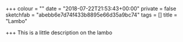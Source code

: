 +++
colour = ""
date = "2018-07-22T21:53:43+00:00"
private = false
sketchfab = "abebb6e7d74f433b8895e66d35a9bc74"
tags = []
title = "Lambo"

+++
This is a little description on the lambo